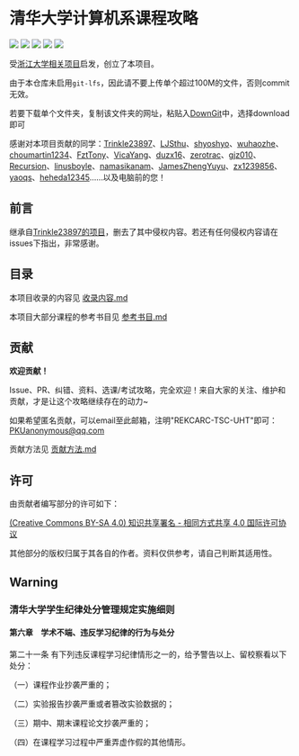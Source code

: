 # 清华大学计算机系课程攻略

[![](https://img.shields.io/github/watchers/PKUanonym/REKCARC-TSC-UHT.svg?style=flat)](https://github.com/PKUanonym/REKCARC-TSC-UHT/watchers)
[![](https://img.shields.io/github/stars/PKUanonym/REKCARC-TSC-UHT.svg?style=flat)](https://github.com/PKUanonym/REKCARC-TSC-UHT/stargazers)
[![](https://img.shields.io/github/forks/PKUanonym/REKCARC-TSC-UHT.svg?style=flat)](https://github.com/PKUanonym/REKCARC-TSC-UHT/network/members)
[![](https://img.shields.io/github/issues-pr-closed-raw/PKUanonym/REKCARC-TSC-UHT.svg?style=flat)](https://github.com/PKUanonym/REKCARC-TSC-UHT/issues)
![](https://img.shields.io/github/repo-size/PKUanonym/REKCARC-TSC-UHT.svg?style=flat)

受[浙江大学相关项目](https://github.com/QSCTech/zju-icicles)启发，创立了本项目。

由于本仓库未启用`git-lfs`，因此请不要上传单个超过100M的文件，否则commit无效。

若要下载单个文件夹，复制该文件夹的网址，粘贴入[DownGit](https://minhaskamal.github.io/DownGit/#/home)中，选择download即可

感谢对本项目贡献的同学：[Trinkle23897](https://github.com/trinkle23897)、[LJSthu](https://github.com/ljsthu)、[shyoshyo](https://github.com/shyoshyo)、[wuhaozhe](https://github.com/wuhaozhe)、[choumartin1234](https://github.com/choumartin1234)、[FztTony](https://github.com/FztTony/)、[VicaYang](https://github.com/VicaYang/)、[duzx16](https://github.com/duzx16/)、[zerotrac](https://github.com/zerotrac)、[gjz010](https://github.com/gjz010/)、[Recursion](https://github.com/RecursionSheep)、[linusboyle](https://github.com/linusboyle)、[namasikanam](https://github.com/namasikanam)、[JamesZhengYuyu](https://github.com/JamesZhengYuyu)、[zx1239856](https://github.com/zx1239856)、[yaoqs](https://github.com/yaoqs)、[heheda12345](https://github.com/heheda12345)……以及电脑前的您！

## 前言

继承自[Trinkle23897的项目](https://github.com/Trinkle23897/thu-cst-cracker)，删去了其中侵权内容。若还有任何侵权内容请在issues下指出，非常感谢。

## 目录

本项目收录的内容见 [收录内容.md](收录内容.md)

本项目大部分课程的参考书目见 [参考书目.md](参考书目.md)

## 贡献

**欢迎贡献！**

Issue、PR、纠错、资料、选课/考试攻略，完全欢迎！来自大家的关注、维护和贡献，才是让这个攻略继续存在的动力~

如果希望匿名贡献，可以email至此邮箱，注明"REKCARC-TSC-UHT"即可：PKUanonymous@qq.com

贡献方法见 [贡献方法.md](贡献方法.md)

## 许可

由贡献者编写部分的许可如下：

[(Creative Commons BY-SA 4.0) 知识共享署名 - 相同方式共享 4.0 国际许可协议](https://creativecommons.org/licenses/by-nc-sa/4.0/deed.zh)

其他部分的版权归属于其各自的作者。资料仅供参考，请自己判断其适用性。

## Warning

### 清华大学学生纪律处分管理规定实施细则

#### 第六章　学术不端、违反学习纪律的行为与处分

第二十一条 有下列违反课程学习纪律情形之一的，给予警告以上、留校察看以下处分：

（一）课程作业抄袭严重的；

（二）实验报告抄袭严重或者篡改实验数据的；

（三）期中、期末课程论文抄袭严重的；

（四）在课程学习过程中严重弄虚作假的其他情形。

